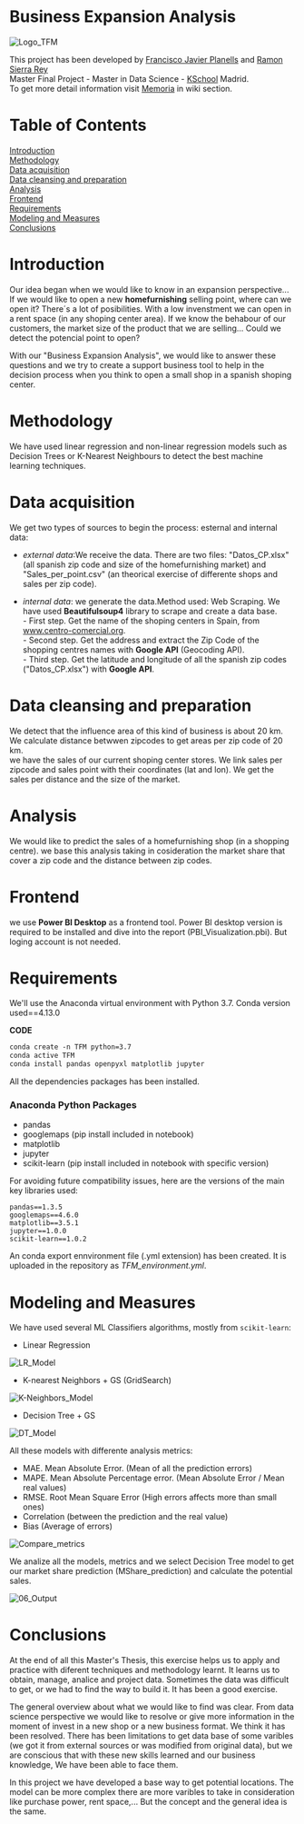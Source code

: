 # Business Expansion Analysis
![Logo_TFM](https://user-images.githubusercontent.com/56726458/173163556-e6e82cca-f374-400a-8a60-4f13fa8ca043.JPG)
  
  This project has been developed by [Francisco Javier Planells](https://github.com/fplanells) and [Ramon Sierra Rey](https://github.com/ramonsierrarey)  
Master Final Project - Master in Data Science - [KSchool](https://www.kschool.com/) Madrid.  
To get more detail information visit [Memoria](https://github.com/ramonsierrarey/TFM/wiki/Memoria) in wiki section.
  
  # Table of Contents

[Introduction](#introduction) <br>
[Methodology](#methodology) <br>
[Data acquisition](#Data-acquisition) <br>
[Data cleansing and preparation](#Data-cleansing-and-preparation) <br>
[Analysis](#analysis) <br>
[Frontend](#frontend) <br>
[Requirements](#requirements) <br>
[Modeling and Measures](#modeling-and-measures) <br>
[Conclusions](#conclusions) <br>


# Introduction

  Our idea began when we would like to know in an expansion perspective... If we would like to open a new **homefurnishing** selling point, where can we open it? There´s a lot of posibilities. With a low invenstment we can open in a rent space (in any shoping center area). If we know the behabour of our customers, the market size of the product that we are selling... Could we detect the potencial point to open?  
  
  With our "Business Expansion Analysis", we would like to answer these questions and  we try to create a support business tool to help in the decision process when you think to open a small shop in a spanish shoping center.

  
# Methodology

We have used linear regression and non-linear regression models such as Decision Trees or K-Nearest Neighbours to detect the best machine learning techniques.


  
# Data acquisition
We get two types of sources to begin the process: esternal and internal data:
* _external data_:We receive the data. There are two files: "Datos_CP.xlsx" (all spanish zip code and size of the homefurnishing market) and "Sales_per_point.csv"  (an theorical exercise of differente shops and sales per zip code).

* _internal data_: we generate the data.Method used: Web Scraping. We have used **Beautifulsoup4** library to scrape and create a data base.  
                      - First step. Get the name of the shoping centers in Spain, from www.centro-comercial.org.  
                      - Second step. Get the address and extract the Zip Code of the shopping centres names with **Google API** (Geocoding API).  
                      - Third step. Get the latitude and longitude of all the spanish zip codes ("Datos_CP.xlsx") with **Google API**.

# Data cleansing and preparation
We detect that the influence area of this kind of business is about 20 km. We calculate distance betwwen zipcodes to get areas per zip code of 20 km.  
we have the sales of our current shoping center stores. We link sales per zipcode and sales point  with their coordinates (lat and lon). We get the sales per distance and the size of the market.

# Analysis
We would like to predict the sales of a homefurnishing shop (in a shopping centre). we base this analysis taking in cosideration the market share  that cover a zip code and the distance between zip codes. 

  
# Frontend
we use **Power BI Desktop** as a frontend tool. Power BI desktop version is required to be installed and dive into the report (PBI_Visualization.pbi).
But loging account is not needed.


# Requirements

We'll use the Anaconda virtual environment with Python 3.7.
Conda version used==4.13.0

**CODE**
````markdown
conda create -n TFM python=3.7
conda active TFM
conda install pandas openpyxl matplotlib jupyter
````
All the dependencies packages has been installed.

### Anaconda Python Packages

* pandas
* googlemaps (pip install included in notebook)
* matplotlib
* jupyter
* scikit-learn (pip install included in notebook with specific version)

For avoiding future compatibility issues, here are the versions of the main key libraries used:

```
pandas==1.3.5
googlemaps==4.6.0
matplotlib==3.5.1
jupyter==1.0.0
scikit-learn==1.0.2
```
An conda export ennvironment file (.yml extension) has been created. It is uploaded in the repository as *TFM_environment.yml*.

# Modeling and Measures

We have used several ML Classifiers algorithms, mostly from `scikit-learn`:

* Linear Regression

![LR_Model](https://user-images.githubusercontent.com/56726458/173640185-e1c3fe5a-e983-4787-9e3c-6279a6e3e17e.JPG)

* K-nearest Neighbors + GS (GridSearch)

![K-Neighbors_Model](https://user-images.githubusercontent.com/56726458/173641015-00e006f4-01a0-4d08-91ed-441e8a7a8062.JPG)

* Decision Tree + GS

![DT_Model](https://user-images.githubusercontent.com/56726458/173644907-4cfe1ea2-1569-4c73-bcb0-d32162aa426c.JPG)

All these models with differente analysis metrics:

* MAE. Mean Absolute Error. (Mean of all the prediction errors)  
* MAPE. Mean Absolute Percentage error. (Mean Absolute Error / Mean real values)  
* RMSE. Root Mean Square Error (High errors affects more than small ones)  
* Correlation (between the prediction and the real value)  
* Bias (Average of errors)  

![Compare_metrics](https://user-images.githubusercontent.com/56726458/173650957-1c355721-6f4b-4e17-889f-815c5fcdcaeb.JPG)  


We analize all the models, metrics and we select Decision Tree model to get our market share prediction (MShare_prediction) and calculate the potential sales.  


![06_Output](https://user-images.githubusercontent.com/56726458/173892537-3c41416c-0484-4941-89e8-3404647e7a7e.JPG)  



# Conclusions  


At the end of all this Master's Thesis, this exercise helps us to apply and practice with diferent techniques and methodology learnt. It learns us to obtain, manage, analice and project data. Sometimes the data was difficult to get, or we had to find the way to build it. It has been a good exercise.

The general overview about what we would like to find was clear. From data science perspective we would like to resolve or give more information in the moment of invest in a new shop or a new business format. We think it has been resolved. There has been limitations to get data base of some varibles (we got it from external sources or was modified from original data), but we are conscious that with these new skills learned and our business knowledge, We have been able to face them.

In this project we have developed a base way to get potential locations. The model can be more complex there are more varibles to take in consideration like purchase power, rent space,... But the concept and the general idea is the same.
